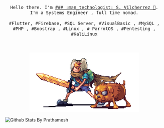 <p align="center">
  <samp>Hello there. I'm <a href="https://js4m.github.io/portfolio/">### :man_technologist: S. Vilcherrez 👋</a>.<br> I'm a Systems Engineer , full time nomad.<br><br>#Flutter, #Firebase, #SQL Server, #VisualBasic , #MySQL , #PHP , #Boostrap , #Linux , # ParrotOS , #Pentesting , #KaliLinux </samp>
  <br>
  <br>
  <br>
  <br>
  <img src="https://github.com/Necmttn/Necmttn/blob/master/preview.gif" width="350" />
</p>


 ![Github Stats By Prathamesh](https://github-readme-stats.vercel.app/api?username=JS4m&show_icons=true&title_color=fff&icon_color=79ff97&text_color=9f9f9f&bg_color=151515)  
</br>



